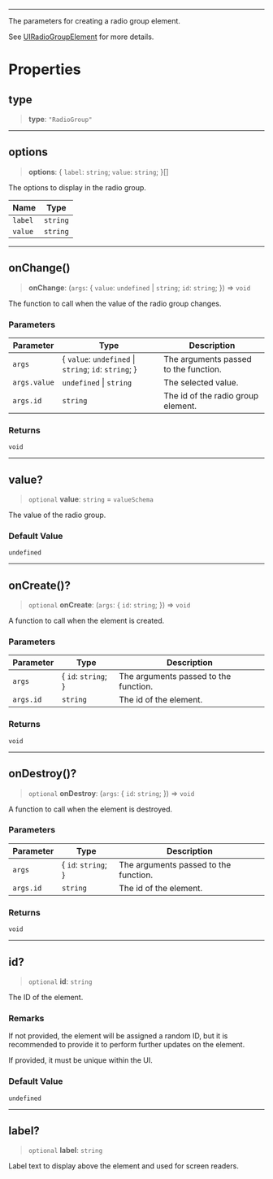 ***

The parameters for creating a radio group element.

See [UIRadioGroupElement](UIRadioGroupElement.md) for more details.

# Properties

## type

> **type**: `"RadioGroup"`

***

## options

> **options**: \{ `label`: `string`; `value`: `string`; }\[]

The options to display in the radio group.

| Name    | Type     |
| ------- | -------- |
| `label` | `string` |
| `value` | `string` |

***

## onChange()

> **onChange**: (`args`: \{ `value`: `undefined` | `string`; `id`: `string`; }) => `void`

The function to call when the value of the radio group changes.

### Parameters

| Parameter    | Type                                                   | Description                           |
| ------------ | ------------------------------------------------------ | ------------------------------------- |
| `args`       | \{ `value`: `undefined` \| `string`; `id`: `string`; } | The arguments passed to the function. |
| `args.value` | `undefined` \| `string`                                | The selected value.                   |
| `args.id`    | `string`                                               | The id of the radio group element.    |

### Returns

`void`

***

## value?

> `optional` **value**: `string` = `valueSchema`

The value of the radio group.

### Default Value

`undefined`

***

## onCreate()?

> `optional` **onCreate**: (`args`: \{ `id`: `string`; }) => `void`

A function to call when the element is created.

### Parameters

| Parameter | Type                 | Description                           |
| --------- | -------------------- | ------------------------------------- |
| `args`    | \{ `id`: `string`; } | The arguments passed to the function. |
| `args.id` | `string`             | The id of the element.                |

### Returns

`void`

***

## onDestroy()?

> `optional` **onDestroy**: (`args`: \{ `id`: `string`; }) => `void`

A function to call when the element is destroyed.

### Parameters

| Parameter | Type                 | Description                           |
| --------- | -------------------- | ------------------------------------- |
| `args`    | \{ `id`: `string`; } | The arguments passed to the function. |
| `args.id` | `string`             | The id of the element.                |

### Returns

`void`

***

## id?

> `optional` **id**: `string`

The ID of the element.

### Remarks

If not provided, the element will be assigned a random ID, but it is recommended to provide it
to perform further updates on the element.

If provided, it must be unique within the UI.

### Default Value

`undefined`

***

## label?

> `optional` **label**: `string`

Label text to display above the element and used for screen readers.
